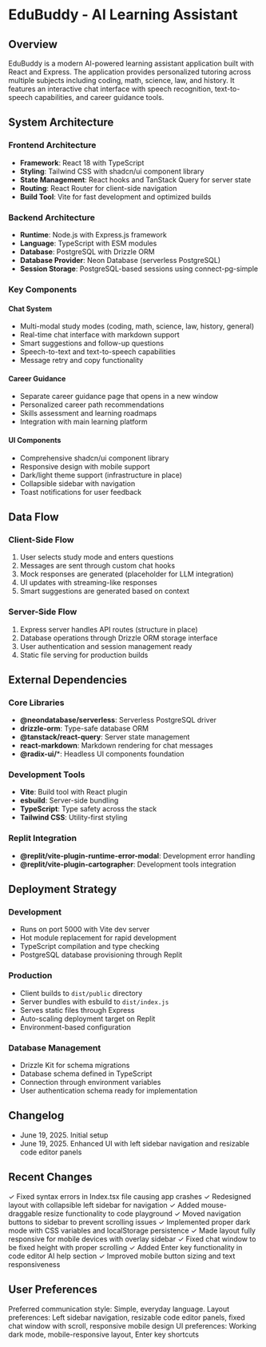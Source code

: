 # EduBuddy - AI Learning Assistant

## Overview
EduBuddy is a modern AI-powered learning assistant application built with React and Express. The application provides personalized tutoring across multiple subjects including coding, math, science, law, and history. It features an interactive chat interface with speech recognition, text-to-speech capabilities, and career guidance tools.

## System Architecture

### Frontend Architecture
- **Framework**: React 18 with TypeScript
- **Styling**: Tailwind CSS with shadcn/ui component library
- **State Management**: React hooks and TanStack Query for server state
- **Routing**: React Router for client-side navigation
- **Build Tool**: Vite for fast development and optimized builds

### Backend Architecture
- **Runtime**: Node.js with Express.js framework
- **Language**: TypeScript with ESM modules
- **Database**: PostgreSQL with Drizzle ORM
- **Database Provider**: Neon Database (serverless PostgreSQL)
- **Session Storage**: PostgreSQL-based sessions using connect-pg-simple

### Key Components

#### Chat System
- Multi-modal study modes (coding, math, science, law, history, general)
- Real-time chat interface with markdown support
- Smart suggestions and follow-up questions
- Speech-to-text and text-to-speech capabilities
- Message retry and copy functionality

#### Career Guidance
- Separate career guidance page that opens in a new window
- Personalized career path recommendations
- Skills assessment and learning roadmaps
- Integration with main learning platform

#### UI Components
- Comprehensive shadcn/ui component library
- Responsive design with mobile support
- Dark/light theme support (infrastructure in place)
- Collapsible sidebar with navigation
- Toast notifications for user feedback

## Data Flow

### Client-Side Flow
1. User selects study mode and enters questions
2. Messages are sent through custom chat hooks
3. Mock responses are generated (placeholder for LLM integration)
4. UI updates with streaming-like responses
5. Smart suggestions are generated based on context

### Server-Side Flow
1. Express server handles API routes (structure in place)
2. Database operations through Drizzle ORM storage interface
3. User authentication and session management ready
4. Static file serving for production builds

## External Dependencies

### Core Libraries
- **@neondatabase/serverless**: Serverless PostgreSQL driver
- **drizzle-orm**: Type-safe database ORM
- **@tanstack/react-query**: Server state management
- **react-markdown**: Markdown rendering for chat messages
- **@radix-ui/***: Headless UI components foundation

### Development Tools
- **Vite**: Build tool with React plugin
- **esbuild**: Server-side bundling
- **TypeScript**: Type safety across the stack
- **Tailwind CSS**: Utility-first styling

### Replit Integration
- **@replit/vite-plugin-runtime-error-modal**: Development error handling
- **@replit/vite-plugin-cartographer**: Development tools integration

## Deployment Strategy

### Development
- Runs on port 5000 with Vite dev server
- Hot module replacement for rapid development
- TypeScript compilation and type checking
- PostgreSQL database provisioning through Replit

### Production
- Client builds to `dist/public` directory
- Server bundles with esbuild to `dist/index.js`
- Serves static files through Express
- Auto-scaling deployment target on Replit
- Environment-based configuration

### Database Management
- Drizzle Kit for schema migrations
- Database schema defined in TypeScript
- Connection through environment variables
- User authentication schema ready for implementation

## Changelog
- June 19, 2025. Initial setup
- June 19, 2025. Enhanced UI with left sidebar navigation and resizable code editor panels

## Recent Changes
✓ Fixed syntax errors in Index.tsx file causing app crashes
✓ Redesigned layout with collapsible left sidebar for navigation
✓ Added mouse-draggable resize functionality to code playground
✓ Moved navigation buttons to sidebar to prevent scrolling issues
✓ Implemented proper dark mode with CSS variables and localStorage persistence
✓ Made layout fully responsive for mobile devices with overlay sidebar
✓ Fixed chat window to be fixed height with proper scrolling
✓ Added Enter key functionality in code editor AI help section
✓ Improved mobile button sizing and text responsiveness

## User Preferences
Preferred communication style: Simple, everyday language.
Layout preferences: Left sidebar navigation, resizable code editor panels, fixed chat window with scroll, responsive mobile design
UI preferences: Working dark mode, mobile-responsive layout, Enter key shortcuts